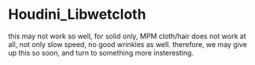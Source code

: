 # Houdini_Libwetcloth

this may not work so well, for solid only, MPM cloth/hair does not work at all, not only slow speed, no good wrinkles as well.
therefore, we may give up this so soon, and turn to something more insteresting.
